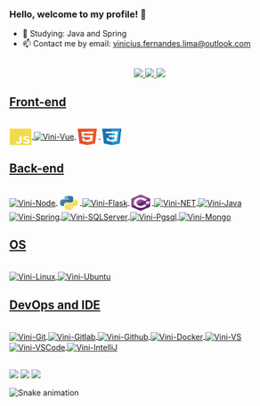 ### Hello, welcome to my profile! 👋

- 🌱 Studying: Java and Spring
- 📫 Contact me by email: vinicius.fernandes.lima@outlook.com

##

<div align="center">
   <a href="https://github.com/ViniFL">
   <img height: "180em" src="https://github-readme-stats.vercel.app/api?username=ViniFL&show_icons=true&theme=tokyonight&include_all_comits=true&count_private=true"/>
   <img height: "150em" src="https://github-readme-stats.vercel.app/api/top-langs/?username=ViniFL&layout=compact&langs_count=16&theme=tokyonight"/>
   <img height: "150em" src="https://github-readme-stats-eight-theta.vercel.app/api/top-langs/?username=ViniFL424&layout=compact&langs_count=8&theme=tokyonight"/>
</div>

## Front-end

<div style="display: inline_block"><br>
  <img align="center" alt="Vini-Js" height="30" width="40" src="https://raw.githubusercontent.com/devicons/devicon/master/icons/javascript/javascript-plain.svg">
  <img align="center" alt="Vini-Vue" height="30" width="40" src="https://cdn.jsdelivr.net/gh/devicons/devicon/icons/vuejs/vuejs-original.svg">
  <img align="center" alt="Vini-HTML" height="30" width="40" src="https://raw.githubusercontent.com/devicons/devicon/master/icons/html5/html5-original.svg">
  <img align="center" alt="Vini-CSS" height="30" width="40" src="https://raw.githubusercontent.com/devicons/devicon/master/icons/css3/css3-original.svg">
  </div>
  
  ## Back-end
  
  <div style="display: inline_block"><br>
  <img align="center" alt="Vini-Node" height="30" width="40" src="https://cdn.jsdelivr.net/gh/devicons/devicon/icons/nodejs/nodejs-original.svg"> 
  <img align="center" alt="Vini-Python" height="30" width="40" src="https://raw.githubusercontent.com/devicons/devicon/master/icons/python/python-original.svg">
  <img align="center" alt="Vini-Flask" height="30 width="40" src="https://cdn.jsdelivr.net/gh/devicons/devicon/icons/flask/flask-original.svg">
  <img align="center" alt="Vini-Csharp" height="30" width="40" src="https://raw.githubusercontent.com/devicons/devicon/master/icons/csharp/csharp-original.svg">
  <img align="center" alt="Vini-NET" height="30" width="40" src="https://cdn.jsdelivr.net/gh/devicons/devicon/icons/dotnetcore/dotnetcore-original.svg">
  <img align="center" alt="Vini-Java" height="30" width="40" src="https://cdn.jsdelivr.net/gh/devicons/devicon/icons/java/java-original-wordmark.svg">
  <img align="center" alt="Vini-Spring" height="30" width="40" src="https://cdn.jsdelivr.net/gh/devicons/devicon/icons/spring/spring-original-wordmark.svg" />           <img align="center" alt="Vini-SQLServer" height="30" width="40" src="https://cdn.jsdelivr.net/gh/devicons/devicon/icons/microsoftsqlserver/microsoftsqlserver-plain-wordmark.svg">                                               
  <img align="center" alt="Vini-Pgsql" height="30" width="40" src="https://cdn.jsdelivr.net/gh/devicons/devicon/icons/postgresql/postgresql-original-wordmark.svg">       <img align="center" alt="Vini-Mongo" height="30" width="40" src="https://cdn.jsdelivr.net/gh/devicons/devicon/icons/mongodb/mongodb-original.svg">
  </div>
  
  ## OS 
  
  <div style="display: inline_block"><br>
  <img align="center" alt="Vini-Linux" height="30" width="40" src="https://cdn.jsdelivr.net/gh/devicons/devicon/icons/linux/linux-original.svg">
  <img align="center" alt="Vini-Ubuntu" height="30" width="40" src="https://cdn.jsdelivr.net/gh/devicons/devicon/icons/ubuntu/ubuntu-plain-wordmark.svg">
  </div>

## DevOps and IDE 

  <div style="display: inline_block"><br>
  <img align="center" alt="Vini-Git" height="30" width="40" src="https://cdn.jsdelivr.net/gh/devicons/devicon/icons/git/git-original.svg">
  <img align="center" alt="Vini-Gitlab" height="30" width="40" src="https://cdn.jsdelivr.net/gh/devicons/devicon/icons/gitlab/gitlab-original.svg">
  <img align="center" alt="Vini-Github" height="30" width="40" src="https://cdn.jsdelivr.net/gh/devicons/devicon/icons/github/github-original-wordmark.svg">
  <img align="center" alt="Vini-Docker" height="30" width="40" src="https://cdn.jsdelivr.net/gh/devicons/devicon/icons/docker/docker-original.svg" />
  <img align="center" alt="Vini-VS" height="30" width="40" src="https://cdn.jsdelivr.net/gh/devicons/devicon/icons/visualstudio/visualstudio-plain.svg">
  <img align="center" alt="Vini-VSCode" height="30" width="40" src="https://cdn.jsdelivr.net/gh/devicons/devicon/icons/vscode/vscode-original.svg">
  <img align="center" alt="Vini-IntelliJ" height="30" width="40" src="https://cdn.jsdelivr.net/gh/devicons/devicon/icons/intellij/intellij-original.svg">
  </div>
  
<br>

   <a href="https://www.linkedin.com/in/vinicius-fernandes-de-lima-767828218/" target="_blank"><img src="https://img.shields.io/badge/LinkedIn-0077B5?style=for-the-badge&logo=linkedin&logoColor=white" target="_blank"></a>
   <a href="mailto:vihnny.fernandes@gmail.com"> <img src="https://img.shields.io/badge/Gmail-D14836?style=for-the-badge&logo=gmail&logoColor=white" target="_blank"></a>
   <a href="https://gitlab.com/ViniFernandesL" target="_blank"><img src="https://img.shields.io/badge/GitLab-330F63?style=for-the-badge&logo=gitlab&logoColor=white"  target="_blank"></a>

   ![Snake animation](https://github.com/ViniFL/ViniFL/blob/output/github-contribution-grid-snake.svg)
  
</div>
